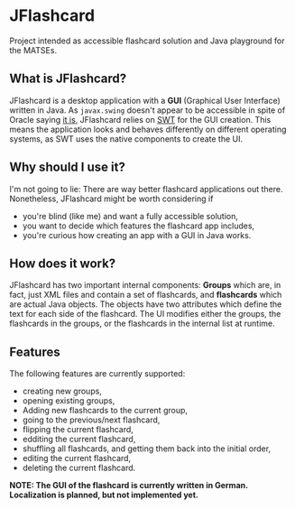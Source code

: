 # JFlashcard
Project intended as accessible flashcard solution and Java playground for the MATSEs.
## What is JFlashcard?
JFlashcard is a desktop application with a **GUI** (Graphical User Interface) written in Java. As `javax.swing` doesn't appear to be accessible in spite of Oracle saying [it is](https://docs.oracle.com/javase/tutorial/uiswing/misc/access.html), JFlashcard relies on [SWT](https://www.eclipse.org/swt/) for the GUI creation. This means the application looks and behaves differently on different operating systems, as SWT uses the native components to create the UI.

## Why should I use it?
I'm not going to lie: There are way better flashcard applications out there. Nonetheless, JFlashcard might be worth considering if
- you're blind (like me) and want a fully accessible solution,
- you want to decide which features the flashcard app includes,
- you're curious how creating an app with a GUI in Java works.

## How does it work?
JFlashcard has two important internal components: **Groups** which are, in fact, just XML files and contain a set of flashcards, and **flashcards** which are actual Java objects. The objects have two attributes which define the text for each side of the flashcard. The UI modifies either the groups, the flashcards in the groups, or the flashcards in the internal list at runtime.

## Features
The following features are currently supported:
- creating new groups,
- opening existing groups,
- Adding new flashcards to the current group,
- going to the previous/next flashcard,
- flipping the current flashcard,
- edditing the current flashcard,
- shuffling all flashcards, and getting them back into the initial order,
- editing the current flashcard,
- deleting the current flashcard.

**NOTE: The GUI of the flashcard is currently written in German. Localization is planned, but not implemented yet.**
